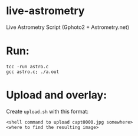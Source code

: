 # live-astrometry
Live Astrometry Script (Gphoto2 + Astrometry.net)

# Run:
```
tcc -run astro.c
gcc astro.c; ./a.out
```

# Upload and overlay:
Create `upload.sh` with this format:
```
<shell command to upload capt0000.jpg somewhere>
<where to find the resulting image>
```
